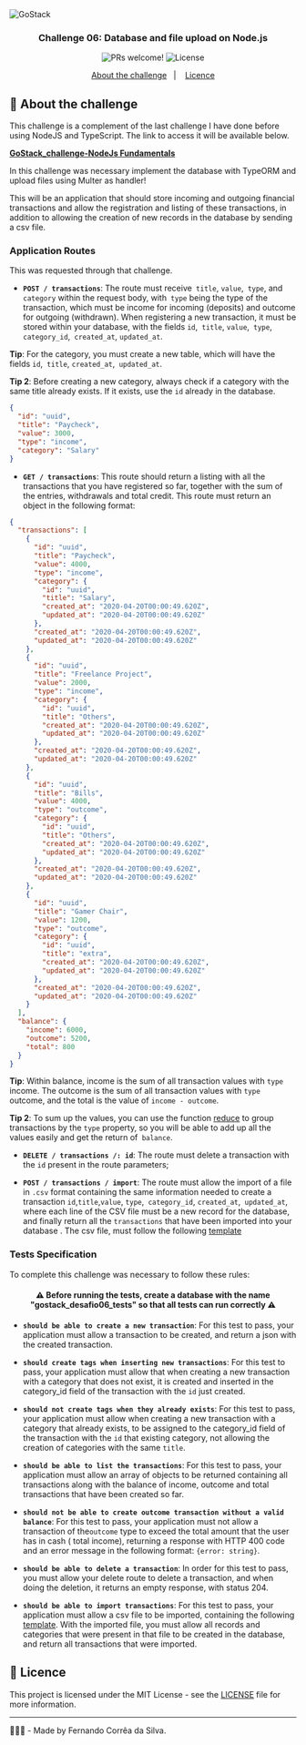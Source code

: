<img alt="GoStack" src="https://storage.googleapis.com/golden-wind/bootcamp-gostack/header-desafios-new.png" />

<h3 align="center">
  Challenge 06: Database and file upload on Node.js
</h3>

<p align="center">
 <img src="https://img.shields.io/static/v1?label=PRs&message=welcome&color=#FE7F2D&labelColor=#FE7F2D" alt="PRs welcome!" />

  <img alt="License" src="https://img.shields.io/static/v1?label=license&message=MIT&color=#FE7F2D&labelColor=#FE7F2D">
</p>


<p align="center">
  <a href="#rocket-about-the-challenge">About the challenge</a>&nbsp;&nbsp;&nbsp;|&nbsp;&nbsp;&nbsp;
  <a href="#memo-licence">Licence</a>
</p>


## :rocket: About the challenge

This challenge is a complement of the last challenge I have done before using NodeJS and TypeScript. The link to access it will be available below.

**[GoStack_challenge-NodeJs Fundamentals](https://github.com/Fernandosilvasc/gostack-nodejs_fundamentals)**

In this challenge was necessary implement the database with TypeORM and upload files using Multer as handler!

This will be an application that should store incoming and outgoing financial transactions and allow the registration and listing of these transactions, in addition to allowing the creation of new records in the database by sending a csv file.


### Application Routes

This was requested through that challenge.

- **`POST / transactions`**: The route must receive` title`, `value`,` type`, and `category` within the request body, with` type` being the type of the transaction, which must be income for incoming (deposits) and outcome for outgoing (withdrawn). When registering a new transaction, it must be stored within your database, with the fields `id`,` title`, `value`,` type`, `category_id`,` created_at`, `updated_at`.

**Tip**: For the category, you must create a new table, which will have the fields `id`,` title`, `created_at`,` updated_at`.

**Tip 2**: Before creating a new category, always check if a category with the same title already exists. If it exists, use the `id` already in the database.

```json
{
  "id": "uuid",
  "title": "Paycheck",
  "value": 3000,
  "type": "income",
  "category": "Salary"
}
```

- **`GET / transactions`**: This route should return a listing with all the transactions that you have registered so far, together with the sum of the entries, withdrawals and total credit. This route must return an object in the following format:

```json
{
  "transactions": [
    {
      "id": "uuid",
      "title": "Paycheck",
      "value": 4000,
      "type": "income",
      "category": {
        "id": "uuid",
        "title": "Salary",
        "created_at": "2020-04-20T00:00:49.620Z",
        "updated_at": "2020-04-20T00:00:49.620Z"
      },
      "created_at": "2020-04-20T00:00:49.620Z",
      "updated_at": "2020-04-20T00:00:49.620Z"
    },
    {
      "id": "uuid",
      "title": "Freelance Project",
      "value": 2000,
      "type": "income",
      "category": {
        "id": "uuid",
        "title": "Others",
        "created_at": "2020-04-20T00:00:49.620Z",
        "updated_at": "2020-04-20T00:00:49.620Z"
      },
      "created_at": "2020-04-20T00:00:49.620Z",
      "updated_at": "2020-04-20T00:00:49.620Z"
    },
    {
      "id": "uuid",
      "title": "Bills",
      "value": 4000,
      "type": "outcome",
      "category": {
        "id": "uuid",
        "title": "Others",
        "created_at": "2020-04-20T00:00:49.620Z",
        "updated_at": "2020-04-20T00:00:49.620Z"
      },
      "created_at": "2020-04-20T00:00:49.620Z",
      "updated_at": "2020-04-20T00:00:49.620Z"
    },
    {
      "id": "uuid",
      "title": "Gamer Chair",
      "value": 1200,
      "type": "outcome",
      "category": {
        "id": "uuid",
        "title": "extra",
        "created_at": "2020-04-20T00:00:49.620Z",
        "updated_at": "2020-04-20T00:00:49.620Z"
      },
      "created_at": "2020-04-20T00:00:49.620Z",
      "updated_at": "2020-04-20T00:00:49.620Z"
    }
  ],
  "balance": {
    "income": 6000,
    "outcome": 5200,
    "total": 800
  }
}
```

**Tip**: Within balance, income is the sum of all transaction values with `type` income. The outcome is the sum of all transaction values with `type` outcome, and the total is the value of `income - outcome`.

**Tip 2**: To sum up the values, you can use the function [reduce](https://developer.mozilla.org/en-US/docs/Web/JavaScript/Reference/Global_Objects/Array/reduce) to group transactions by the `type` property, so you will be able to add up all the values easily and get the return of` balance`.

- **`DELETE / transactions /: id`**: The route must delete a transaction with the `id` present in the route parameters;

- **`POST / transactions / import`**: The route must allow the import of a file in `.csv` format containing the same information needed to create a transaction `id`,`title`,`value`, `type`,` category_id`, `created_at`,` updated_at`, where each line of the CSV file must be a new record for the database, and finally return all the `transactions` that have been imported into your database . The csv file, must follow the following [template](./assets/file.csv)


### Tests Specification

To complete this challenge was necessary to follow these rules:

<h4 align="center">
  ⚠️  Before running the tests, create a database with the name "gostack_desafio06_tests" so that all tests can run correctly  ⚠️
</h4>

- **`should be able to create a new transaction`**: For this test to pass, your application must allow a transaction to be created, and return a json with the created transaction.

- **`should create tags when inserting new transactions`**: For this test to pass, your application must allow that when creating a new transaction with a category that does not exist, it is created and inserted in the category_id field of the transaction with the `id` just created.

- **`should not create tags when they already exists`**: For this test to pass, your application must allow when creating a new transaction with a category that already exists, to be assigned to the category_id field of the transaction with the `id` that existing category, not allowing the creation of categories with the same `title`.

- **`should be able to list the transactions`**: For this test to pass, your application must allow an array of objects to be returned containing all transactions along with the balance of income, outcome and total transactions that have been created so far.

- **`should not be able to create outcome transaction without a valid balance`**: For this test to pass, your application must not allow a transaction of the`outcome` type to exceed the total amount that the user has in cash ( total income), returning a response with HTTP 400 code and an error message in the following format: `{error: string}`.

- **`should be able to delete a transaction`**: In order for this test to pass, you must allow your delete route to delete a transaction, and when doing the deletion, it returns an empty response, with status 204.

- **`should be able to import transactions`**: For this test to pass, your application must allow a csv file to be imported, containing the following [template](./assets/file.csv). With the imported file, you must allow all records and categories that were present in that file to be created in the database, and return all transactions that were imported.

## :memo: Licence

This project is licensed under the MIT License - see the [LICENSE](LICENSE.md) file for more information.

---

👨🏻‍💻 - Made by Fernando Corrêa da Silva.


